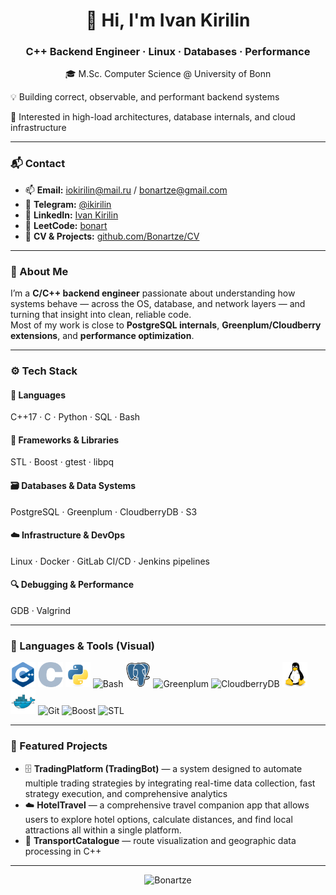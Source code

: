 <h1 align="center">👋 Hi, I'm Ivan Kirilin</h1>
<h3 align="center">C++ Backend Engineer · Linux · Databases · Performance</h3>

<p align="center">
🎓 M.Sc. Computer Science @ University of Bonn  
  
💡 Building correct, observable, and performant backend systems  

🚀 Interested in high-load architectures, database internals, and cloud infrastructure  
</p>

---

### 📬 Contact

- 📫 **Email:** iokirilin@mail.ru / bonartze@gmail.com  
- 💬 **Telegram:** [@ikirilin](https://t.me/ikirilin)  
- 💼 **LinkedIn:** [Ivan Kirilin](https://www.linkedin.com/in/ivan-kirilin-80a234321)  
- 🧩 **LeetCode:** [bonart](https://leetcode.com/u/bonart/)  
- 📄 **CV & Projects:** [github.com/Bonartze/CV](https://github.com/Bonartze/CV)

---

### 🧠 About Me

I’m a **C/C++ backend engineer** passionate about understanding how systems behave — across the OS, database, and network layers — and turning that insight into clean, reliable code.  
Most of my work is close to **PostgreSQL internals**, **Greenplum/Cloudberry extensions**, and **performance optimization**.  

---

### ⚙️ Tech Stack

#### 🧩 Languages
C++17 · C · Python · SQL · Bash  

#### 🧠 Frameworks & Libraries
STL · Boost · gtest · libpq  

#### 🗃️ Databases & Data Systems
PostgreSQL · Greenplum · CloudberryDB · S3  

#### ☁️ Infrastructure & DevOps
Linux · Docker · GitLab CI/CD · Jenkins pipelines  

#### 🔍 Debugging & Performance
GDB · Valgrind  

---

### 🧱 Languages & Tools (Visual)

<p align="left">
  <!-- Core -->
  <img src="https://raw.githubusercontent.com/devicons/devicon/master/icons/cplusplus/cplusplus-original.svg" alt="C++" width="40" height="40"/>
  <img src="https://raw.githubusercontent.com/devicons/devicon/master/icons/c/c-original.svg" alt="C" width="40" height="40"/>
  <img src="https://raw.githubusercontent.com/devicons/devicon/master/icons/python/python-original.svg" alt="Python" width="40" height="40"/>
  <img src="https://www.vectorlogo.zone/logos/gnu_bash/gnu_bash-icon.svg" alt="Bash" width="40" height="40"/>
  <!-- Databases -->
  <img src="https://raw.githubusercontent.com/devicons/devicon/master/icons/postgresql/postgresql-original.svg" alt="PostgreSQL" width="40" height="40"/>
  <img src="https://www.vectorlogo.zone/logos/greenplum/greenplum-ar21.svg" alt="Greenplum" width="40" height="40"/>
  <img src="https://raw.githubusercontent.com/cloudberrydb/cloudberrydb/main/docs/images/cbdb-logo.svg" alt="CloudberryDB" width="40" height="40"/>
  <!-- Infra -->
  <img src="https://raw.githubusercontent.com/devicons/devicon/master/icons/linux/linux-original.svg" alt="Linux" width="40" height="40"/>
  <img src="https://raw.githubusercontent.com/devicons/devicon/master/icons/docker/docker-original.svg" alt="Docker" width="40" height="40"/>
  <!-- Tooling -->
  <img src="https://www.vectorlogo.zone/logos/git-scm/git-scm-icon.svg" alt="Git" width="40" height="40"/>
  <img src="https://www.vectorlogo.zone/logos/boost/boost-icon.svg" alt="Boost" width="40" height="40"/>
  <img src="https://raw.githubusercontent.com/isocpp/logos/master/cpp_logo.png" alt="STL" width="40" height="40"/>
</p>

---

### 🧩 Featured Projects
- 🗄️ **TradingPlatform (TradingBot)** — a system designed to automate multiple trading strategies by integrating real-time data collection, fast strategy execution, and comprehensive analytics
- ☁️ **HotelTravel** — a comprehensive travel companion app that allows users to explore hotel options, calculate distances, and find local attractions all within a single platform.  
- 🧭 **TransportCatalogue** — route visualization and geographic data processing in C++  

---

<p align="center">
  <img src="https://komarev.com/ghpvc/?username=Bonartze&label=Profile%20views&color=0e75b6&style=flat" alt="Bonartze" />
</p>
